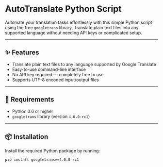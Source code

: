# AutoTranslate Python Script

Automate your translation tasks effortlessly with this simple Python script using the free `googletrans` library. Translate plain text files into any supported language without needing API keys or complicated setup.

---

## ✨ Features

- Translate plain text files to any language supported by Google Translate  
- Easy-to-use command-line interface  
- No API key required — completely free to use  
- Supports UTF-8 encoded input/output files

---

## 🧰 Requirements

- Python 3.6 or higher  
- `googletrans` library (version `4.0.0-rc1`)

---

## 📦 Installation

Install the required Python package by running:

```bash
pip install googletrans==4.0.0-rc1
